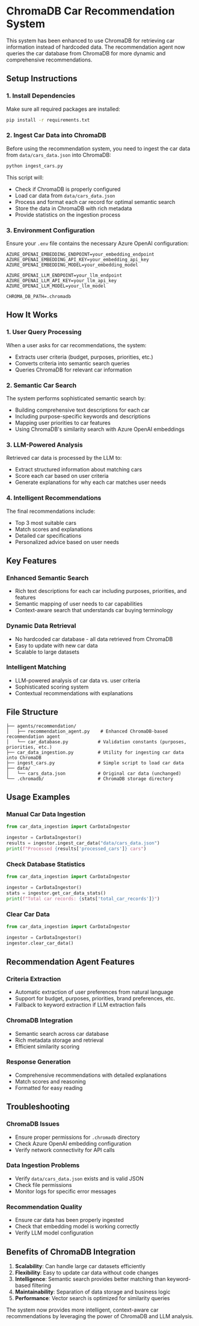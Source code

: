 # ChromaDB Car Recommendation System

This system has been enhanced to use ChromaDB for retrieving car information instead of hardcoded data. The recommendation agent now queries the car database from ChromaDB for more dynamic and comprehensive recommendations.

## Setup Instructions

### 1. Install Dependencies
Make sure all required packages are installed:
```bash
pip install -r requirements.txt
```

### 2. Ingest Car Data into ChromaDB
Before using the recommendation system, you need to ingest the car data from `data/cars_data.json` into ChromaDB:

```bash
python ingest_cars.py
```

This script will:
- Check if ChromaDB is properly configured
- Load car data from `data/cars_data.json`
- Process and format each car record for optimal semantic search
- Store the data in ChromaDB with rich metadata
- Provide statistics on the ingestion process

### 3. Environment Configuration
Ensure your `.env` file contains the necessary Azure OpenAI configuration:

```env
AZURE_OPENAI_EMBEDDING_ENDPOINT=your_embedding_endpoint
AZURE_OPENAI_EMBEDDING_API_KEY=your_embedding_api_key
AZURE_OPENAI_EMBEDDING_MODEL=your_embedding_model

AZURE_OPENAI_LLM_ENDPOINT=your_llm_endpoint
AZURE_OPENAI_LLM_API_KEY=your_llm_api_key
AZURE_OPENAI_LLM_MODEL=your_llm_model

CHROMA_DB_PATH=.chromadb
```

## How It Works

### 1. User Query Processing
When a user asks for car recommendations, the system:
- Extracts user criteria (budget, purposes, priorities, etc.)
- Converts criteria into semantic search queries
- Queries ChromaDB for relevant car information

### 2. Semantic Car Search
The system performs sophisticated semantic search by:
- Building comprehensive text descriptions for each car
- Including purpose-specific keywords and descriptions
- Mapping user priorities to car features
- Using ChromaDB's similarity search with Azure OpenAI embeddings

### 3. LLM-Powered Analysis
Retrieved car data is processed by the LLM to:
- Extract structured information about matching cars
- Score each car based on user criteria
- Generate explanations for why each car matches user needs

### 4. Intelligent Recommendations
The final recommendations include:
- Top 3 most suitable cars
- Match scores and explanations
- Detailed car specifications
- Personalized advice based on user needs

## Key Features

### Enhanced Semantic Search
- Rich text descriptions for each car including purposes, priorities, and features
- Semantic mapping of user needs to car capabilities
- Context-aware search that understands car buying terminology

### Dynamic Data Retrieval
- No hardcoded car database - all data retrieved from ChromaDB
- Easy to update with new car data
- Scalable to large datasets

### Intelligent Matching
- LLM-powered analysis of car data vs. user criteria
- Sophisticated scoring system
- Contextual recommendations with explanations

## File Structure

```
├── agents/recommendation/
│   ├── recommendation_agent.py    # Enhanced ChromaDB-based recommendation agent
│   └── car_database.py           # Validation constants (purposes, priorities, etc.)
├── car_data_ingestion.py         # Utility for ingesting car data into ChromaDB
├── ingest_cars.py                # Simple script to load car data
├── data/
│   └── cars_data.json            # Original car data (unchanged)
└── .chromadb/                    # ChromaDB storage directory
```

## Usage Examples

### Manual Car Data Ingestion
```python
from car_data_ingestion import CarDataIngestor

ingestor = CarDataIngestor()
results = ingestor.ingest_car_data("data/cars_data.json")
print(f"Processed {results['processed_cars']} cars")
```

### Check Database Statistics
```python
from car_data_ingestion import CarDataIngestor

ingestor = CarDataIngestor()
stats = ingestor.get_car_data_stats()
print(f"Total car records: {stats['total_car_records']}")
```

### Clear Car Data
```python
from car_data_ingestion import CarDataIngestor

ingestor = CarDataIngestor()
ingestor.clear_car_data()
```

## Recommendation Agent Features

### Criteria Extraction
- Automatic extraction of user preferences from natural language
- Support for budget, purposes, priorities, brand preferences, etc.
- Fallback to keyword extraction if LLM extraction fails

### ChromaDB Integration
- Semantic search across car database
- Rich metadata storage and retrieval
- Efficient similarity scoring

### Response Generation
- Comprehensive recommendations with detailed explanations
- Match scores and reasoning
- Formatted for easy reading

## Troubleshooting

### ChromaDB Issues
- Ensure proper permissions for `.chromadb` directory
- Check Azure OpenAI embedding configuration
- Verify network connectivity for API calls

### Data Ingestion Problems
- Verify `data/cars_data.json` exists and is valid JSON
- Check file permissions
- Monitor logs for specific error messages

### Recommendation Quality
- Ensure car data has been properly ingested
- Check that embedding model is working correctly
- Verify LLM model configuration

## Benefits of ChromaDB Integration

1. **Scalability**: Can handle large car datasets efficiently
2. **Flexibility**: Easy to update car data without code changes
3. **Intelligence**: Semantic search provides better matching than keyword-based filtering
4. **Maintainability**: Separation of data storage and business logic
5. **Performance**: Vector search is optimized for similarity queries

The system now provides more intelligent, context-aware car recommendations by leveraging the power of ChromaDB and LLM analysis.
